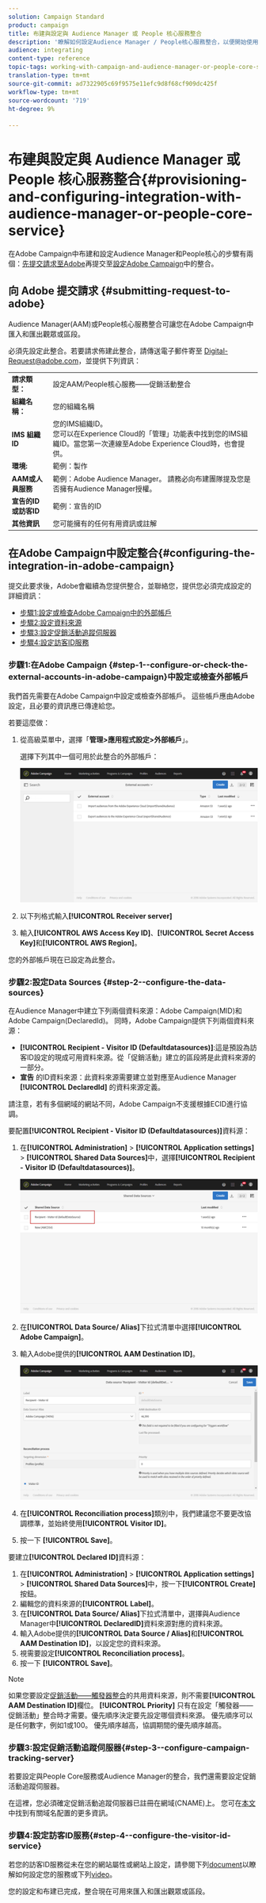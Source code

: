 ```yaml
---
solution: Campaign Standard
product: campaign
title: 布建與設定與 Audience Manager 或 People 核心服務整合
description: '瞭解如何設定Audience Manager / People核心服務整合，以便開始使用不同的Adobe Experience Cloud解決方案來分享受眾或細分。 '
audience: integrating
content-type: reference
topic-tags: working-with-campaign-and-audience-manager-or-people-core-service
translation-type: tm+mt
source-git-commit: ad7322905c69f9575e11efc9d8f68cf909dc425f
workflow-type: tm+mt
source-wordcount: '719'
ht-degree: 9%

---
```



# 布建與設定與 Audience Manager 或 People 核心服務整合{#provisioning-and-configuring-integration-with-audience-manager-or-people-core-service}

在Adobe Campaign中布建和設定Audience Manager和People核心的步驟有兩個：[先提交請求至Adobe](#submitting-request-to-adobe)再提交至[設定Adobe Campaign](#configuring-the-integration-in-adobe-campaign)中的整合。

## 向 Adobe 提交請求 {#submitting-request-to-adobe}

Audience Manager(AAM)或People核心服務整合可讓您在Adobe Campaign中匯入和匯出觀眾或區段。

必須先設定此整合。若要請求佈建此整合，請傳送電子郵件寄至 [Digital-Request@adobe.com](mailto:Digital-Request@adobe.com)，並提供下列資訊：

<table> 
 <tbody> 
  <tr> 
   <td> <strong>請求類型：</strong><br /> </td> 
   <td> 設定AAM/People核心服務——促銷活動整合 </td> 
  </tr> 
  <tr> 
   <td> <strong>組織名稱：</strong><br /> </td> 
   <td> 您的組織名稱 </td> 
  </tr> 
  <tr> 
   <td> <strong>IMS 組織 ID</strong><br /> </td> 
   <td> 您的IMS組織ID。 <br> 您可以在Experience Cloud的「管理」功能表中找到您的IMS組織ID。當您第一次連線至Adobe Experience Cloud時，也會提供。 </td> 
  </tr> 
  <tr> 
   <td> <strong>環境:</strong><br /> </td> 
   <td> 範例：製作 </td> 
  </tr> 
  <tr> 
   <td> <strong>AAM或人員服務</strong><br /> </td> 
   <td> 範例：Adobe Audience Manager。 請務必向布建團隊提及您是否擁有Audience Manager授權。</td> 
  </tr> 
  <tr> 
   <td> <strong>宣告的ID或訪客ID</strong><br /> </td> 
   <td> 範例：宣告的ID </td> 
  </tr> 
  <tr> 
   <td> <strong>其他資訊</strong><br /> </td> 
   <td> 您可能擁有的任何有用資訊或註解 </td> 
  </tr> 
 </tbody> 
</table>

## 在Adobe Campaign中設定整合{#configuring-the-integration-in-adobe-campaign}

提交此要求後，Adobe會繼續為您提供整合，並聯絡您，提供您必須完成設定的詳細資訊：

* [步驟1:設定或檢查Adobe Campaign中的外部帳戶](#step-1--configure-or-check-the-external-accounts-in-adobe-campaign)
* [步驟2:設定資料來源](#step-2--configure-the-data-sources)
* [步驟3:設定促銷活動追蹤伺服器](#step-3--configure-campaign-tracking-server)
* [步驟4:設定訪客ID服務](#step-4--configure-the-visitor-id-service)

### 步驟1:在Adobe Campaign {#step-1--configure-or-check-the-external-accounts-in-adobe-campaign}中設定或檢查外部帳戶

我們首先需要在Adobe Campaign中設定或檢查外部帳戶。 這些帳戶應由Adobe設定，且必要的資訊應已傳達給您。

若要這麼做：

1. 從高級菜單中，選擇「**管理>應用程式設定>外部帳戶**」。

   選擇下列其中一個可用於此整合的外部帳戶：

   ![](assets/integration_aam_1.png)

1. 以下列格式輸入&#x200B;**[!UICONTROL Receiver server]**
1. 輸入&#x200B;**[!UICONTROL AWS Access Key ID]**、**[!UICONTROL Secret Access Key]**&#x200B;和&#x200B;**[!UICONTROL AWS Region]**。

您的外部帳戶現在已設定為此整合。

### 步驟2:設定Data Sources {#step-2--configure-the-data-sources}

在Audience Manager中建立下列兩個資料來源：Adobe Campaign(MID)和Adobe Campaign(DeclaredId)。 同時，Adobe Campaign提供下列兩個資料來源：

* **[!UICONTROL Recipient - Visitor ID (Defaultdatasources)]**:這是預設為訪客ID設定的現成可用資料來源。從「促銷活動」建立的區段將是此資料來源的一部分。
* **宣告** 的ID資料來源：此資料來源需要建立並對應至Audience Manager **[!UICONTROL DeclaredId]** 的資料來源定義。

請注意，若有多個網域的網站不同，Adobe Campaign不支援根據ECID進行協調。

要配置&#x200B;**[!UICONTROL Recipient - Visitor ID (Defaultdatasources)]**&#x200B;資料源：

1. 在&#x200B;**[!UICONTROL Administration]** > **[!UICONTROL Application settings]** > **[!UICONTROL Shared Data Sources]**&#x200B;中，選擇&#x200B;**[!UICONTROL Recipient - Visitor ID (Defaultdatasources)]**。

   ![](assets/integration_aam_2.png)

1. 在&#x200B;**[!UICONTROL Data Source/ Alias]**&#x200B;下拉式清單中選擇&#x200B;**[!UICONTROL Adobe Campaign]**。
1. 輸入Adobe提供的&#x200B;**[!UICONTROL AAM Destination ID]**。

   ![](assets/integration_aam_3.png)

1. 在&#x200B;**[!UICONTROL Reconciliation process]**&#x200B;類別中，我們建議您不要更改協調標準，並始終使用&#x200B;**[!UICONTROL Visitor ID]**。
1. 按一下 **[!UICONTROL Save]**。

要建立&#x200B;**[!UICONTROL Declared ID]**&#x200B;資料源：

1. 在&#x200B;**[!UICONTROL Administration]** > **[!UICONTROL Application settings]** > **[!UICONTROL Shared Data Sources]**&#x200B;中，按一下&#x200B;**[!UICONTROL Create]**&#x200B;按鈕。
1. 編輯您的資料來源的&#x200B;**[!UICONTROL Label]**。
1. 在&#x200B;**[!UICONTROL Data Source/ Alias]**&#x200B;下拉式清單中，選擇與Audience Manager中&#x200B;**[!UICONTROL DeclaredID]**&#x200B;資料來源對應的資料來源。
1. 輸入Adobe提供的&#x200B;**[!UICONTROL Data Source / Alias]**&#x200B;和&#x200B;**[!UICONTROL AAM Destination ID]**，以設定您的資料來源。
1. 視需要設定&#x200B;**[!UICONTROL Reconciliation process]**。
1. 按一下 **[!UICONTROL Save]**。

>[!NOTE]
>
>如果您要設定[促銷活動——觸發器整合](../../integrating/using/configuring-triggers-in-experience-cloud.md)的共用資料來源，則不需要&#x200B;**[!UICONTROL AAM Destination ID]**&#x200B;欄位。 **[!UICONTROL Priority]** 只有在設定「觸發器——促銷活動」整合時才需要。優先順序決定要先設定哪個資料來源。 優先順序可以是任何數字，例如1或100。 優先順序越高，協調期間的優先順序越高。

### 步驟3:設定促銷活動追蹤伺服器{#step-3--configure-campaign-tracking-server}

若要設定與People Core服務或Audience Manager的整合，我們還需要設定促銷活動追蹤伺服器。

在這裡，您必須確定促銷活動追蹤伺服器已註冊在網域(CNAME)上。 您可在[本文](https://helpx.adobe.com/tw/campaign/kb/domain-name-delegation.html)中找到有關域名配置的更多資訊。

### 步驟4:設定訪客ID服務{#step-4--configure-the-visitor-id-service}

若您的訪客ID服務從未在您的網站屬性或網站上設定，請參閱下列[document](https://docs.adobe.com/content/help/en/id-service/using/implementation/setup-aam-analytics.html)以瞭解如何設定您的服務或下列[video](https://helpx.adobe.com/tw/marketing-cloud/how-to/email-marketing.html#step-two)。

您的設定和布建已完成，整合現在可用來匯入和匯出觀眾或區段。

